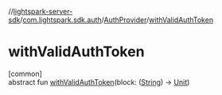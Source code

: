 //[lightspark-server-sdk](../../../index.md)/[com.lightspark.sdk.auth](../index.md)/[AuthProvider](index.md)/[withValidAuthToken](with-valid-auth-token.md)

# withValidAuthToken

[common]\
abstract fun [withValidAuthToken](with-valid-auth-token.md)(block: ([String](https://kotlinlang.org/api/latest/jvm/stdlib/kotlin/-string/index.html)) -&gt; [Unit](https://kotlinlang.org/api/latest/jvm/stdlib/kotlin/-unit/index.html))
